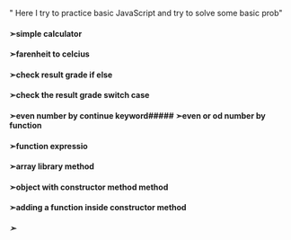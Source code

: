 " Here I try to practice basic JavaScript and try to solve some basic prob" 
#### ➣simple calculator
#### ➣farenheit to celcius
#### ➣check result grade if else
#### ➣check the result grade switch case
#### ➣even number by continue keyword##### ➣even or od number by function
#### ➣function expressio
#### ➣array library method
#### ➣object with constructor method method
#### ➣adding a function inside constructor method

##### ➣
